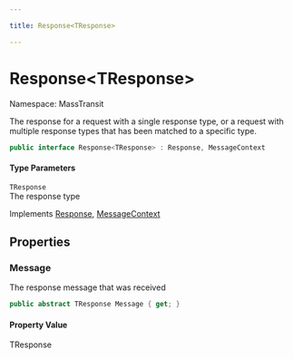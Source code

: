 ```yaml
---

title: Response<TResponse>

---
```


# Response\<TResponse\>

Namespace: MassTransit

The response for a request with a single response type, or a request with multiple response types
 that has been matched to a specific type.

```csharp
public interface Response<TResponse> : Response, MessageContext
```

#### Type Parameters

`TResponse`<br/>
The response type

Implements [Response](../masstransit/response), [MessageContext](../masstransit/messagecontext)

## Properties

### **Message**

The response message that was received

```csharp
public abstract TResponse Message { get; }
```

#### Property Value

TResponse<br/>

